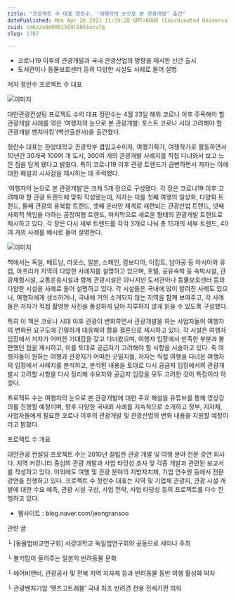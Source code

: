 ```yaml
---
title: "프로젝트 수 대표 정란수, ‘여행자의 눈으로 본 관광개발’ 출간"
datePublished: Mon Apr 26 2021 11:29:28 GMT+0000 (Coordinated Universal Time)
cuid: cm6zzo6m0001509l8861ocv7q
slug: 1767

---
```



- 코로나19 이후의 관광개발과 국내 관광산업의 방향을 제시한 신간 출시
- 도서관이나 동물보호센터 등의 다양한 시설도 사례로 들어 설명

저자 정란수 프로젝트 수 대표

![이미지](https://cdn.hashnode.com/res/hashnode/image/upload/v1739248531593/cc66eaa6-8112-49c7-9d8e-7e78645100a2.jpeg)

대안관광컨설팅 프로젝트 수의 대표 정란수는 4월 23일 해외 코로나 이후 주목해야 할 관광개발 사례를 엮은 ‘여행자의 눈으로 본 관광개발: 포스트 코로나 시대 고려해야 할 관광개발 벤치마킹’(백산출판사)을 출간했다.

정란수 대표는 한양대학교 관광학부 겸임교수이자, 여행기획가, 여행작가로 활동하면서 10년간 30개국 100여 개 도시, 300여 개의 관광개발 사례지를 직접 다녀와서 보고 느낀 점을 담게 됐다고 밝혔다. 특히 코로나19 이후 관광 트렌드가 급변하면서 저자는 이에 대한 해설과 시사점을 제시하는 데 주력했다.

‘여행자의 눈으로 본 관광개발’은 크게 5개 장으로 구성됐다. 각 장은 코로나19 이후 고려해야 할 관광 트렌드에 맞춰 작성됐는데, 저자는 이를 첫째 여행의 일상화, 다양화 트렌드, 둘째 관광의 융복합 트렌드, 셋째 온라인 체계로 재편되는 관광산업 트렌드, 넷째 사회적 책임을 다하는 공정여행 트렌드, 마지막으로 새로운 형태의 관광개발 트렌드로 제시하고 있다. 각 장은 다시 세부 트렌드를 각각 3개로 나눠 총 15개의 세부 트렌드, 40여 개의 사례를 예시로 들어 설명한다.

![이미지](https://cdn.hashnode.com/res/hashnode/image/upload/v1739248533609/3bfafcc9-35f8-42eb-a469-b576add83437.jpeg)

책에서는 독일, 베트남, 라오스, 일본, 스페인, 캄보디아, 이집트, 남아공 등 아시아와 유럽, 아프리카 지역의 다양한 사례지를 설명하고 있으며, 호텔, 공유숙박 등 숙박시설, 관광체험시설, 교통운송시설과 함께 관광시설은 아니지만 도서관이나 동물보호센터 등의 다양한 시설을 사례로 들어 설명하고 있다. 각 시설들은 국내에 많이 알려진 사례도 있으나, 여행자에게 생소하거나, 국내에 거의 소개되지 않는 지역을 함께 보여주고, 각 사례들은 저자가 직접 촬영한 사진을 풍성하게 담아 지루하지 않게 읽을 수 있도록 구성했다.

특히 이 책은 코로나 시대 이후 관광이 변화하면서 관광개발을 하는 사업자들이 여행자의 변화된 요구도에 긴밀하게 대응해야 함을 결론으로 제시하고 있다. 각 시설은 여행자 입장에서 저자가 어떠한 기대감을 갖고 다녀왔으며, 여행자 입장에서 만족한 부분과 불편했던 점을 제시하고, 이를 토대로 공급자가 고려해야 할 사항을 서술하고 있다. 즉 여행자들이 원하는 여행과 관광지가 어떠한 곳일지를, 저자는 직접 여행을 다녀온 여행자의 입장에서 사례지를 분석하고, 분석된 내용을 토대로 다시 공급자 입장에서의 관광개발시 고려할 사항을 다시 정리해 수요자와 공급자 입장을 모두 고려한 것이 특징이라 하겠다.

프로젝트 수는 여행자의 눈으로 본 관광개발에 대한 주요 해설을 유튜브를 통해 영상강의를 진행할 예정이며, 향후 다양한 국내외 사례를 지속적으로 소개하고 정부, 지자체, 사업자들에게 필요한 코로나 이후의 관광개발 및 관광산업의 변화 내용을 지원할 예정이라고 밝혔다.

프로젝트 수 개요

대안관광 컨설팅 프로젝트 수는 2010년 설립한 관광 개발 및 여행 분야 전문 강연 회사다. 지역 커뮤니티 중심의 관광 개발과 사업 타당성 조사 및 각종 개발과 관련된 보고서를 작성하고 있다. 이외에도 여행 및 관광 분야의 지방자치체, 기업 연수원 등에서 전문 강연을 진행하고 있다. 프로젝트 수 정란수 대표는 지역 및 기업체 관광지, 관광 시설 개발에 대한 수요 예측, 관광 시설 구상, 사업 전략, 사업 타당성 등의 프로젝트를 다수 진행하고 있다.

- 웹사이트 : blog.naver.com/jeongransoo

관련 글

└ [동물법비교연구회] 서강대학교 독일법연구회와 공동으로 세미나 주최

└ 볼키맘이 들려주는 일본의 반려동물 문화

└ 에어비앤비, 관광공사 및 전북 지역 지자체 등과 반려동물 동반 여행 활성화 박차

└ 관광벤처기업 ‘펫츠고트래블’ 국내 최초 반려견 전용 전세기편 띄워